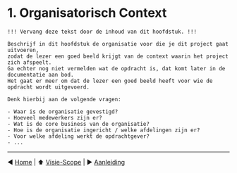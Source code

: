 # 1. Organisatorisch Context

```text
!!! Vervang deze tekst door de inhoud van dit hoofdstuk. !!!

Beschrijf in dit hoofdstuk de organisatie voor die je dit project gaat uitvoeren,
zodat de lezer een goed beeld krijgt van de context waarin het project zich afspeelt.
Ga echter nog niet vermelden wat de opdracht is, dat komt later in de documentatie aan bod.
Het gaat er meer om dat de lezer een goed beeld heeft voor wie de opdracht wordt uitgevoerd.

Denk hierbij aan de volgende vragen:

- Waar is de organisatie gevestigd?
- Hoeveel medewerkers zijn er?
- Wat is de core business van de organisatie?
- Hoe is de organisatie ingericht / welke afdelingen zijn er?
- Voor welke afdeling werkt de opdrachtgever?
- ...
```

---

:arrow_backward: [Home](../README.md) | :arrow_up: [Visie-Scope](./README.md) | :arrow_forward:
[Aanleiding](./aanleiding.md)
